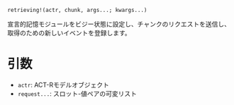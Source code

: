 ```
retrieving!(actr, chunk, args...; kwargs...)
```

宣言的記憶モジュールをビジー状態に設定し、チャンクのリクエストを送信し、取得のための新しいイベントを登録します。

# 引数

  * `actr`: ACT-Rモデルオブジェクト
  * `request...`: スロット-値ペアの可変リスト
